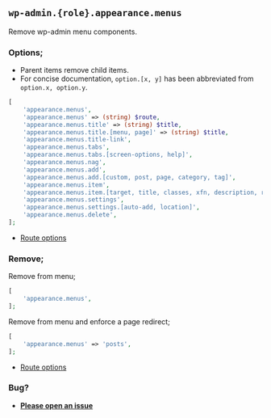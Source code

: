 ## `wp-admin.{role}.appearance.menus`

Remove wp-admin menu components.

### Options;

* Parent items remove child items. 
* For concise documentation, `option.[x, y]` has been abbreviated from `option.x, option.y`.

```php
[
    'appearance.menus',
    'appearance.menus' => (string) $route,
    'appearance.menus.title' => (string) $title,
    'appearance.menus.title.[menu, page]' => (string) $title,
    'appearance.menus.title-link',
    'appearance.menus.tabs',
    'appearance.menus.tabs.[screen-options, help]',
    'appearance.menus.nag',
    'appearance.menus.add',
    'appearance.menus.add.[custom, post, page, category, tag]',
    'appearance.menus.item',
    'appearance.menus.item.[target, title, classes, xfn, description, remove]',
    'appearance.menus.settings',
    'appearance.menus.settings.[auto-add, location]',
    'appearance.menus.delete',
];
```

* [Route options](../route-options.md)

### Remove;

Remove from menu;

```php
[
    'appearance.menus',
];
```

Remove from menu and enforce a page redirect;

```php
[
    'appearance.menus' => 'posts',
];
```

* [Route options](../route-options.md)

### Bug?

* **[Please open an issue](https://github.com/soberwp/intervention/issues/new?title=[wp-admin.appearance.menus]&labels=bug&assignees=darrenjacoby)**
